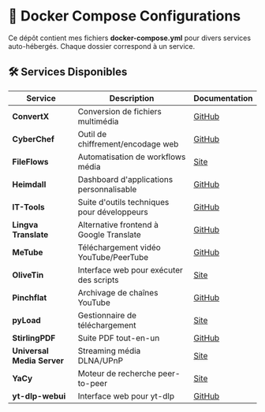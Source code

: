 # 🚢 Docker Compose Configurations  
Ce dépôt contient mes fichiers **docker-compose.yml** pour divers services auto-hébergés. 
Chaque dossier correspond à un service.  

## 🛠 Services Disponibles  
| Service                  | Description                                  | Documentation |
|--------------------------|----------------------------------------------|---------------|
| **ConvertX**             | Conversion de fichiers multimédia           | [GitHub](https://github.com/C4illin/ConvertX) |
| **CyberChef**            | Outil de chiffrement/encodage web           | [GitHub](https://github.com/gchq/CyberChef) |
| **FileFlows**            | Automatisation de workflows média           | [Site](https://fileflows.com) |
| **Heimdall**             | Dashboard d'applications personnalisable    | [GitHub](https://github.com/linuxserver/Heimdall) |
| **IT-Tools**             | Suite d'outils techniques pour développeurs | [GitHub](https://github.com/CorentinTh/it-tools) |
| **Lingva Translate**     | Alternative frontend à Google Translate     | [GitHub](https://github.com/TheDavidDelta/lingva-translate) |
| **MeTube**               | Téléchargement vidéo YouTube/PeerTube       | [GitHub](https://github.com/alexta69/metube) |
| **OliveTin**             | Interface web pour exécuter des scripts     | [Site](https://olivetin.app) |
| **Pinchflat**            | Archivage de chaînes YouTube                | [GitHub](https://github.com/rhysb/pinchflat) |
| **pyLoad**               | Gestionnaire de téléchargement              | [Site](https://pyload.net) |
| **StirlingPDF**          | Suite PDF tout-en-un                        | [GitHub](https://github.com/Frooodle/Stirling-PDF) |
| **Universal Media Server** | Streaming média DLNA/UPnP                 | [Site](https://www.universalmediaserver.com) |
| **YaCy**                 | Moteur de recherche peer-to-peer            | [Site](https://yacy.net) |
| **yt-dlp-webui**         | Interface web pour yt-dlp                   | [GitHub](https://github.com/marcopeocchi/yt-dlp-webui) |
